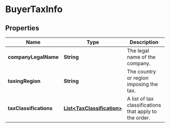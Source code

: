 # BuyerTaxInfo

## Properties
Name | Type | Description | Notes
------------ | ------------- | ------------- | -------------
**companyLegalName** | **String** | The legal name of the company. |  [optional]
**taxingRegion** | **String** | The country or region imposing the tax. |  [optional]
**taxClassifications** | [**List&lt;TaxClassification&gt;**](TaxClassification.md) | A list of tax classifications that apply to the order. |  [optional]
